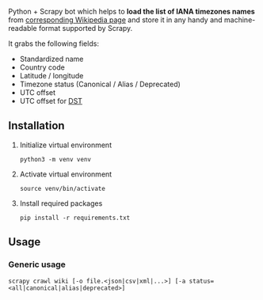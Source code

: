 Python + Scrapy bot which helps to **load the list of IANA timezones names** from
[corresponding Wikipedia page](https://en.wikipedia.org/wiki/List_of_tz_database_time_zones)
and store it in any handy and machine-readable format supported by Scrapy.

It grabs the following fields:

- Standardized name
- Country code
- Latitude / longitude
- Timezone status (Canonical / Alias / Deprecated)
- UTC offset
- UTC offset for [DST](https://en.wikipedia.org/wiki/Daylight_saving_time)

## Installation

1. Initialize virtual environment
   
   `python3 -m venv venv`

2. Activate virtual environment
   
   `source venv/bin/activate`

3. Install required packages
   
   `pip install -r requirements.txt`

## Usage

### Generic usage

`scrapy crawl wiki [-o file.<json|csv|xml|...>] [-a status=<all|canonical|alias|deprecated>]`
